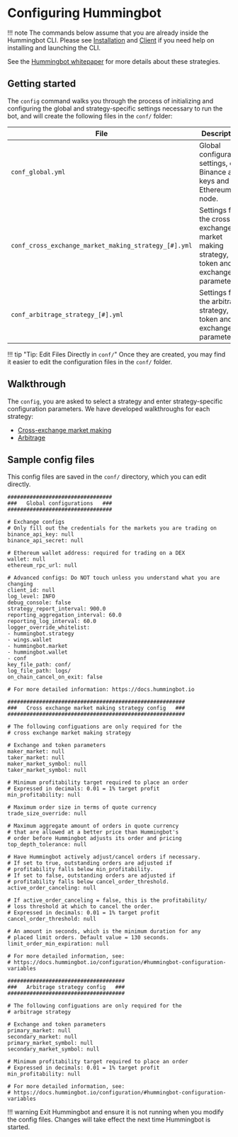 # Configuring Hummingbot

!!! note
    The commands below assume that you are already inside the Hummingbot CLI. Please see [Installation](/installation) and [Client](/operation/client) if you need help on installing and launching the CLI.

See the [Hummingbot whitepaper](https://www.hummingbot.io/whitepaper.pdf) for more details about these strategies.

## Getting started

The `config` command walks you through the process of initializing and configuring the global and strategy-specific settings necessary to run the bot, and will create the following files in the `conf/` folder:

File | Description
---|---
`conf_global.yml` | Global configuration settings, e.g. Binance api keys and Ethereum node.
`conf_cross_exchange_market_making_strategy_[#].yml` | Settings for the cross-exchange market making strategy, e.g. token and exchange parameters.
`conf_arbitrage_strategy_[#].yml` | Settings for the arbitrage strategy, e.g. token and exchange parameters.

!!! tip "Tip: Edit Files Directly in `conf/`"
    Once they are created, you may find it easier to edit the configuration files in the `conf/` folder.

## Walkthrough

The `config`, you are asked to select a strategy and enter strategy-specific configuration parameters. We have developed walkthroughs for each strategy:

* [Cross-exchange market making](/strategies/cross-exchange-market-making#configuration-walkthrough)
* [Arbitrage](/strategies/arbitrage#configuration-walkthrough)

## Sample config files

This config files are saved in the `conf/` directory, which you can edit directly.

```yaml+ tab="conf_global.yml"
#################################
###   Global configurations   ###
#################################

# Exchange configs
# Only fill out the credentials for the markets you are trading on
binance_api_key: null
binance_api_secret: null

# Ethereum wallet address: required for trading on a DEX
wallet: null
ethereum_rpc_url: null

# Advanced configs: Do NOT touch unless you understand what you are changing
client_id: null
log_level: INFO
debug_console: false
strategy_report_interval: 900.0
reporting_aggregation_interval: 60.0
reporting_log_interval: 60.0
logger_override_whitelist:
- hummingbot.strategy
- wings.wallet
- hummingbot.market
- hummingbot.wallet
- conf
key_file_path: conf/
log_file_path: logs/
on_chain_cancel_on_exit: false

# For more detailed information: https://docs.hummingbot.io
```

```yaml+ tab="conf_cross_exchange_market_making_strategy.yml"
########################################################
###   Cross exchange market making strategy config   ###
########################################################

# The following configuations are only required for the
# cross exchange market making strategy

# Exchange and token parameters
maker_market: null
taker_market: null
maker_market_symbol: null
taker_market_symbol: null

# Minimum profitability target required to place an order
# Expressed in decimals: 0.01 = 1% target profit
min_profitability: null

# Maximum order size in terms of quote currency
trade_size_override: null

# Maximum aggregate amount of orders in quote currency
# that are allowed at a better price than Hummingbot's
# order before Hummingbot adjusts its order and pricing
top_depth_tolerance: null

# Have Hummingbot actively adjust/cancel orders if necessary.
# If set to true, outstanding orders are adjusted if
# profitability falls below min_profitability.
# If set to false, outstanding orders are adjusted if
# profitability falls below cancel_order_threshold.
active_order_canceling: null

# If active_order_canceling = false, this is the profitability/
# loss threshold at which to cancel the order.
# Expressed in decimals: 0.01 = 1% target profit
cancel_order_threshold: null

# An amount in seconds, which is the minimum duration for any
# placed limit orders. Default value = 130 seconds.
limit_order_min_expiration: null

# For more detailed information, see:
# https://docs.hummingbot.io/configuration/#hummingbot-configuration-variables
```

```yaml+ tab="conf_arbitrage_strategy.yml"
#####################################
###   Arbitrage strategy config   ###
#####################################

# The following configuations are only required for the
# arbitrage strategy

# Exchange and token parameters
primary_market: null
secondary_market: null
primary_market_symbol: null
secondary_market_symbol: null

# Minimum profitability target required to place an order
# Expressed in decimals: 0.01 = 1% target profit
min_profitability: null

# For more detailed information, see:
# https://docs.hummingbot.io/configuration/#hummingbot-configuration-variables
```


!!! warning
    Exit Hummingbot and ensure it is not running when you modify the config files.  Changes will take effect the next time Hummingbot is started.
